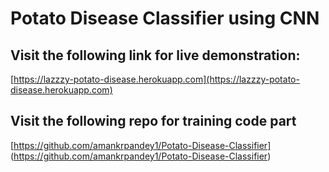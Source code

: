 # Potato Disease Classifier using CNN
## Visit the following link for live demonstration: 
[https://lazzzy-potato-disease.herokuapp.com](https://lazzzy-potato-disease.herokuapp.com)

## Visit the following repo for training code part
[https://github.com/amankrpandey1/Potato-Disease-Classifier] (https://github.com/amankrpandey1/Potato-Disease-Classifier)